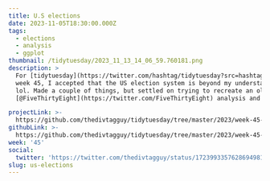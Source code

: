 ```yaml
---
title: U.S elections
date: 2023-11-05T18:30:00.000Z
tags:
  - elections
  - analysis
  - ggplot
thumbnail: /tidytuesday/2023_11_13_14_06_59.760181.png
description: >
  For [tidytuesday](https://twitter.com/hashtag/tidytuesday?src=hashtag_click)
  week 45, I accepted that the US election system is beyond my understanding
  lol. Made a couple of things, but settled on trying to recreate an old
  [@FiveThirtyEight](https://twitter.com/FiveThirtyEight) analysis and graphic.

projectLink: >-
  https://github.com/thedivtagguy/tidytuesday/tree/master/2023/week-45-nov-2023-us-elections
githubLink: >-
  https://github.com/thedivtagguy/tidytuesday/tree/master/2023/week-45-nov-2023-us-elections
week: '45'
social:
  twitter: 'https://twitter.com/thedivtagguy/status/1723993357628694981'
slug: us-elections
---
```

